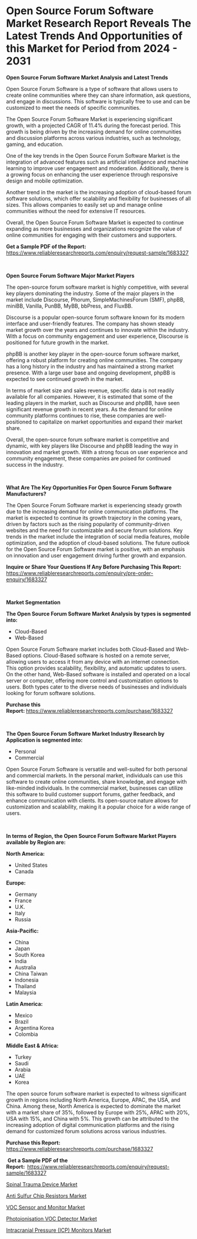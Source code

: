 <p><h1>Open Source Forum Software Market Research Report Reveals The Latest Trends And Opportunities of this Market for Period from 2024 - 2031</h1></p><p><strong>Open Source Forum Software Market Analysis and Latest Trends</strong></p>
<p><p>Open Source Forum Software is a type of software that allows users to create online communities where they can share information, ask questions, and engage in discussions. This software is typically free to use and can be customized to meet the needs of specific communities.</p><p>The Open Source Forum Software Market is experiencing significant growth, with a projected CAGR of 11.4% during the forecast period. This growth is being driven by the increasing demand for online communities and discussion platforms across various industries, such as technology, gaming, and education. </p><p>One of the key trends in the Open Source Forum Software Market is the integration of advanced features such as artificial intelligence and machine learning to improve user engagement and moderation. Additionally, there is a growing focus on enhancing the user experience through responsive design and mobile optimization.</p><p>Another trend in the market is the increasing adoption of cloud-based forum software solutions, which offer scalability and flexibility for businesses of all sizes. This allows companies to easily set up and manage online communities without the need for extensive IT resources.</p><p>Overall, the Open Source Forum Software Market is expected to continue expanding as more businesses and organizations recognize the value of online communities for engaging with their customers and supporters.</p></p>
<p><strong>Get a Sample PDF of the Report:&nbsp;</strong> <a href="https://www.reliableresearchreports.com/enquiry/request-sample/1683327">https://www.reliableresearchreports.com/enquiry/request-sample/1683327</a></p>
<p>&nbsp;</p>
<p><strong>Open Source Forum Software Major Market Players</strong></p>
<p><p>The open-source forum software market is highly competitive, with several key players dominating the industry. Some of the major players in the market include Discourse, Phorum, SimpleMachinesForum (SMF), phpBB, miniBB, Vanilla, PunBB, MyBB, bbPress, and FluxBB.</p><p>Discourse is a popular open-source forum software known for its modern interface and user-friendly features. The company has shown steady market growth over the years and continues to innovate within the industry. With a focus on community engagement and user experience, Discourse is positioned for future growth in the market.</p><p>phpBB is another key player in the open-source forum software market, offering a robust platform for creating online communities. The company has a long history in the industry and has maintained a strong market presence. With a large user base and ongoing development, phpBB is expected to see continued growth in the market.</p><p>In terms of market size and sales revenue, specific data is not readily available for all companies. However, it is estimated that some of the leading players in the market, such as Discourse and phpBB, have seen significant revenue growth in recent years. As the demand for online community platforms continues to rise, these companies are well-positioned to capitalize on market opportunities and expand their market share.</p><p>Overall, the open-source forum software market is competitive and dynamic, with key players like Discourse and phpBB leading the way in innovation and market growth. With a strong focus on user experience and community engagement, these companies are poised for continued success in the industry.</p></p>
<p>&nbsp;</p>
<p><strong>What Are The Key Opportunities For Open Source Forum Software Manufacturers?</strong></p>
<p><p>The Open Source Forum Software market is experiencing steady growth due to the increasing demand for online communication platforms. The market is expected to continue its growth trajectory in the coming years, driven by factors such as the rising popularity of community-driven websites and the need for customizable and secure forum solutions. Key trends in the market include the integration of social media features, mobile optimization, and the adoption of cloud-based solutions. The future outlook for the Open Source Forum Software market is positive, with an emphasis on innovation and user engagement driving further growth and expansion.</p></p>
<p><strong>Inquire or Share Your Questions If Any Before Purchasing This Report:</strong> <a href="https://www.reliableresearchreports.com/enquiry/pre-order-enquiry/1683327">https://www.reliableresearchreports.com/enquiry/pre-order-enquiry/1683327</a></p>
<p>&nbsp;</p>
<p><strong>Market Segmentation</strong></p>
<p><strong>The Open Source Forum Software Market Analysis by types is segmented into:</strong></p>
<p><ul><li>Cloud-Based</li><li>Web-Based</li></ul></p>
<p><p>Open Source Forum Software market includes both Cloud-Based and Web-Based options. Cloud-Based software is hosted on a remote server, allowing users to access it from any device with an internet connection. This option provides scalability, flexibility, and automatic updates to users. On the other hand, Web-Based software is installed and operated on a local server or computer, offering more control and customization options to users. Both types cater to the diverse needs of businesses and individuals looking for forum software solutions.</p></p>
<p><strong>Purchase this Report:&nbsp;</strong><a href="https://www.reliableresearchreports.com/purchase/1683327">https://www.reliableresearchreports.com/purchase/1683327</a></p>
<p>&nbsp;</p>
<p><strong>The Open Source Forum Software Market Industry Research by Application is segmented into:</strong></p>
<p><ul><li>Personal</li><li>Commercial</li></ul></p>
<p><p>Open Source Forum Software is versatile and well-suited for both personal and commercial markets. In the personal market, individuals can use this software to create online communities, share knowledge, and engage with like-minded individuals. In the commercial market, businesses can utilize this software to build customer support forums, gather feedback, and enhance communication with clients. Its open-source nature allows for customization and scalability, making it a popular choice for a wide range of users.</p></p>
<p>&nbsp;</p>
<p><strong>In terms of Region, the Open Source Forum Software Market Players available by Region are:</strong></p>
<p>
    <p> <strong> North America: </strong>
        <ul>
            <li>United States</li>
            <li>Canada</li>
        </ul>
        </p> 
    <p> <strong> Europe: </strong>
        <ul>
            <li>Germany</li>
            <li>France</li>
            <li>U.K.</li>
            <li>Italy</li>
            <li>Russia</li>
        </ul>
        </p> 
    <p> <strong> Asia-Pacific: </strong>
        <ul>
            <li>China</li>
            <li>Japan</li>
            <li>South Korea</li>
            <li>India</li>
            <li>Australia</li>
            <li>China Taiwan</li>
            <li>Indonesia</li>
            <li>Thailand</li>
            <li>Malaysia</li>
        </ul>
        </p> 
    <p> <strong> Latin America: </strong>
        <ul>
            <li>Mexico</li>
            <li>Brazil</li>
            <li>Argentina Korea</li>
            <li>Colombia</li>
        </ul>
        </p> 
    <p> <strong> Middle East & Africa: </strong>
        <ul>
            <li>Turkey</li>
            <li>Saudi</li>
            <li>Arabia</li>
            <li>UAE</li>
            <li>Korea</li>
        </ul>
    </p>
    </p>
<p><p>The open source forum software market is expected to witness significant growth in regions including North America, Europe, APAC, the USA, and China. Among these, North America is expected to dominate the market with a market share of 35%, followed by Europe with 25%, APAC with 20%, USA with 15%, and China with 5%. This growth can be attributed to the increasing adoption of digital communication platforms and the rising demand for customized forum solutions across various industries.</p></p>
<p><strong>Purchase this Report: </strong><a href="https://www.reliableresearchreports.com/purchase/1683327">https://www.reliableresearchreports.com/purchase/1683327</a></p>
<p>&nbsp;<strong>Get a Sample PDF of the Report:&nbsp;&nbsp;</strong><a href="https://www.reliableresearchreports.com/enquiry/request-sample/1683327">https://www.reliableresearchreports.com/enquiry/request-sample/1683327</a></p>
<p><strong></strong></p>
<p><p><a href="https://github.com/NorbertYates/Market-Research-Report-List-3/blob/main/spinal-trauma-device-market.md">Spinal Trauma Device Market</a></p><p><a href="https://medium.com/@amirwisozk/anti-sulfur-chip-resistors-market-report-reveals-the-latest-trends-and-growth-opportunities-of-this-46852b274984">Anti Sulfur Chip Resistors Market</a></p><p><a href="https://medium.com/@amirwisozk/voc-sensor-and-monitor-market-analysis-and-sze-forecasted-for-period-from-2024-to-2031-6ed5e84fdca5">VOC Sensor and Monitor Market</a></p><p><a href="https://medium.com/@amirwisozk/photoionisation-voc-detector-market-trends-forecast-and-competitive-analysis-to-2031-d2072e163962">Photoionisation VOC Detector Market</a></p><p><a href="https://github.com/prosalinda88/Market-Research-Report-List-3/blob/main/intracranial-pressure-icp-monitors-market.md">Intracranial Pressure (ICP) Monitors Market</a></p></p>